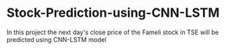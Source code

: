 # Stock-Prediction-using-CNN-LSTM
In this project the next day's close price of the Fameli stock in TSE will be predicted using CNN-LSTM model 
